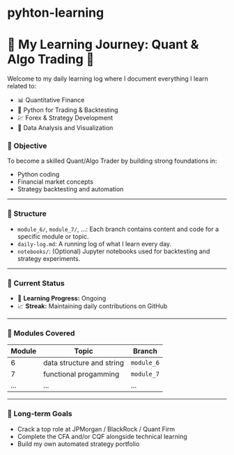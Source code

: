 # pyhton-learning

# 🧠 My Learning Journey: Quant & Algo Trading 🚀

Welcome to my daily learning log where I document everything I learn related to:
- 📊 Quantitative Finance
- 🐍 Python for Trading & Backtesting
- 💹 Forex & Strategy Development
- 🧮 Data Analysis and Visualization

### 🎯 Objective
To become a skilled Quant/Algo Trader by building strong foundations in:
- Python coding
- Financial market concepts
- Strategy backtesting and automation

---

### 📁 Structure

- `module_6/`, `module_7/`, ...: Each branch contains content and code for a specific module or topic.
- `daily-log.md`: A running log of what I learn every day.
- `notebooks/`: (Optional) Jupyter notebooks used for backtesting and strategy experiments.

---

### 📅 Current Status
- 🚧 **Learning Progress:** Ongoing
- 📈 **Streak:** Maintaining daily contributions on GitHub

---

### 📜 Modules Covered
| Module | Topic                     | Branch       |
|--------|---------------------------|--------------|
| 6      | data structure and string | `module_6`   |
| 7      | functional progamming     | `module_7`   |
| ...    | ...                       | ...          |

---

### 🧭 Long-term Goals
- Crack a top role at JPMorgan / BlackRock / Quant Firm
- Complete the CFA and/or CQF alongside technical learning
- Build my own automated strategy portfolio



